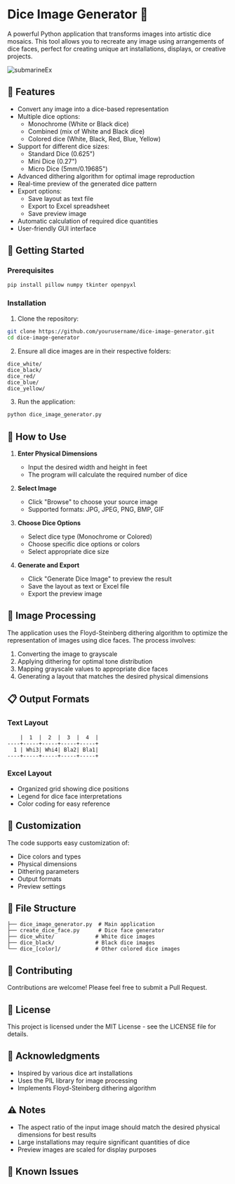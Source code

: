 # Dice Image Generator 🎲

A powerful Python application that transforms images into artistic dice mosaics. This tool allows you to recreate any image using arrangements of dice faces, perfect for creating unique art installations, displays, or creative projects.

![submarineEx](https://github.com/user-attachments/assets/e8b45944-9483-4b18-83a3-99e2ac303174)

## 🌟 Features

- Convert any image into a dice-based representation
- Multiple dice options:
  - Monochrome (White or Black dice)
  - Combined (mix of White and Black dice)
  - Colored dice (White, Black, Red, Blue, Yellow)
- Support for different dice sizes:
  - Standard Dice (0.625")
  - Mini Dice (0.27")
  - Micro Dice (5mm/0.19685")
- Advanced dithering algorithm for optimal image reproduction
- Real-time preview of the generated dice pattern
- Export options:
  - Save layout as text file
  - Export to Excel spreadsheet
  - Save preview image
- Automatic calculation of required dice quantities
- User-friendly GUI interface

## 🚀 Getting Started

### Prerequisites

```bash
pip install pillow numpy tkinter openpyxl
```

### Installation

1. Clone the repository:
```bash
git clone https://github.com/yourusername/dice-image-generator.git
cd dice-image-generator
```

2. Ensure all dice images are in their respective folders:
```
dice_white/
dice_black/
dice_red/
dice_blue/
dice_yellow/
```

3. Run the application:
```bash
python dice_image_generator.py
```

## 📖 How to Use

1. **Enter Physical Dimensions**
   - Input the desired width and height in feet
   - The program will calculate the required number of dice

2. **Select Image**
   - Click "Browse" to choose your source image
   - Supported formats: JPG, JPEG, PNG, BMP, GIF

3. **Choose Dice Options**
   - Select dice type (Monochrome or Colored)
   - Choose specific dice options or colors
   - Select appropriate dice size

4. **Generate and Export**
   - Click "Generate Dice Image" to preview the result
   - Save the layout as text or Excel file
   - Export the preview image

## 🎨 Image Processing

The application uses the Floyd-Steinberg dithering algorithm to optimize the representation of images using dice faces. The process involves:

1. Converting the image to grayscale
2. Applying dithering for optimal tone distribution
3. Mapping grayscale values to appropriate dice faces
4. Generating a layout that matches the desired physical dimensions

## 📋 Output Formats

### Text Layout
```
    |  1  |  2  |  3  |  4  |
----+-----+-----+-----+-----+
  1 | Whi3| Whi4| Bla2| Bla1|
----+-----+-----+-----+-----+
```

### Excel Layout
- Organized grid showing dice positions
- Legend for dice face interpretations
- Color coding for easy reference

## 🔧 Customization

The code supports easy customization of:
- Dice colors and types
- Physical dimensions
- Dithering parameters
- Output formats
- Preview settings

## 📝 File Structure

```
├── dice_image_generator.py  # Main application
├── create_dice_face.py      # Dice face generator
├── dice_white/             # White dice images
├── dice_black/             # Black dice images
└── dice_[color]/           # Other colored dice images
```

## 🤝 Contributing

Contributions are welcome! Please feel free to submit a Pull Request.

## 📜 License

This project is licensed under the MIT License - see the LICENSE file for details.

## 🙏 Acknowledgments

- Inspired by various dice art installations
- Uses the PIL library for image processing
- Implements Floyd-Steinberg dithering algorithm

## ⚠️ Notes

- The aspect ratio of the input image should match the desired physical dimensions for best results
- Large installations may require significant quantities of dice
- Preview images are scaled for display purposes

## 🐛 Known Issues
